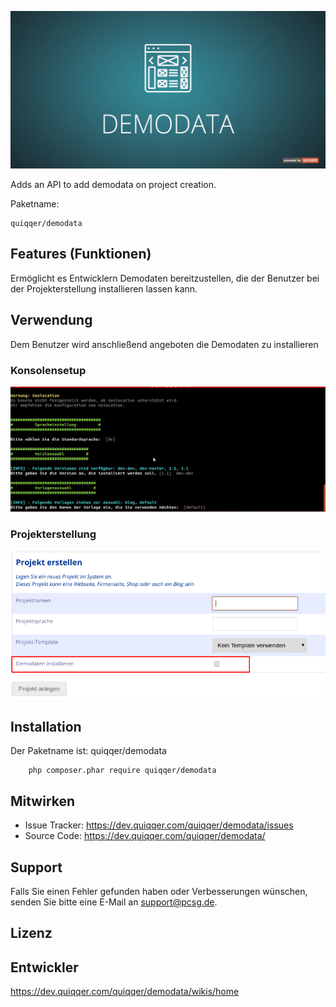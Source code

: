 
![Package Logo](bin/img/docs/readme/readme.jpg)

Adds an API to add demodata on project creation.

Paketname:

    quiqqer/demodata


Features (Funktionen)
--------

Ermöglicht es Entwicklern Demodaten bereitzustellen, die der Benutzer bei der Projekterstellung installieren lassen kann.


## Verwendung
Dem Benutzer wird anschließend angeboten die Demodaten zu installieren

### Konsolensetup
![console.gif](bin/img/docs/readme/console.gif)

### Projekterstellung
![screenshot.png](bin/img/docs/readme/screenshot.png)


Installation
------------

Der Paketname ist: quiqqer/demodata

```
    php composer.phar require quiqqer/demodata
```


Mitwirken
----------

- Issue Tracker:  https://dev.quiqqer.com/quiqqer/demodata/issues
- Source Code: https://dev.quiqqer.com/quiqqer/demodata/


Support
-------

Falls Sie einen Fehler gefunden haben oder Verbesserungen wünschen,
senden Sie bitte eine E-Mail an support@pcsg.de.


Lizenz
-------

Entwickler
-------
https://dev.quiqqer.com/quiqqer/demodata/wikis/home


